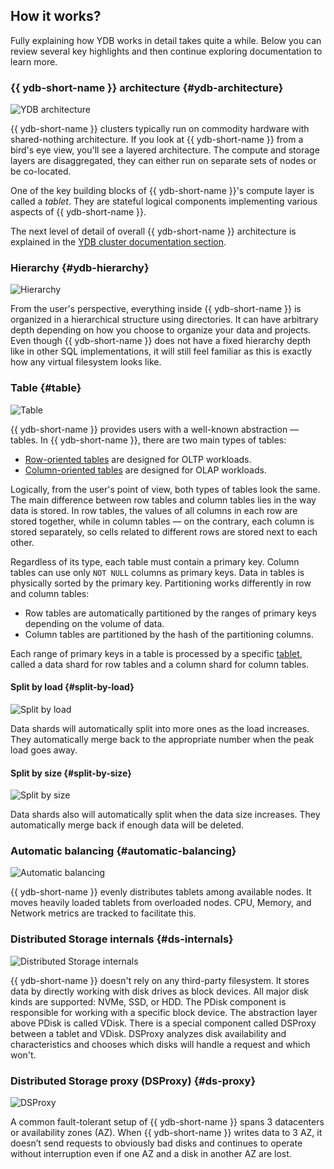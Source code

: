 ## How it works?

Fully explaining how YDB works in detail takes quite a while. Below you can review several key highlights and then continue exploring documentation to learn more.

### {{ ydb-short-name }} architecture {#ydb-architecture}

![YDB architecture](https://storage.yandexcloud.net/ydb-www-prod-site-assets/howitworks/grps.png)

{{ ydb-short-name }} clusters typically run on commodity hardware with shared-nothing architecture. If you look at {{ ydb-short-name }} from a bird's eye view, you'll see a layered architecture. The compute and storage layers are disaggregated, they can either run on separate sets of nodes or be co-located.

One of the key building blocks of {{ ydb-short-name }}'s compute layer is called a *tablet*. They are stateful logical components implementing various aspects of {{ ydb-short-name }}.

The next level of detail of overall {{ ydb-short-name }} architecture is explained in the [YDB cluster documentation section](../../cluster/index.md).

### Hierarchy {#ydb-hierarchy}

![Hierarchy](https://storage.yandexcloud.net/ydb-www-prod-site-assets/howitworks/organization.png)

From the user's perspective, everything inside {{ ydb-short-name }} is organized in a hierarchical structure using directories. It can have arbitrary depth depending on how you choose to organize your data and projects. Even though {{ ydb-short-name }} does not have a fixed hierarchy depth like in other SQL implementations, it will still feel familiar as this is exactly how any virtual filesystem looks like.

### Table {#table}

![Table](https://storage.yandexcloud.net/ydb-www-prod-site-assets/howitworks/table.png)

{{ ydb-short-name }} provides users with a well-known abstraction — tables. In {{ ydb-short-name }}, there are two main types of tables:

* [Row-oriented tables](../../datamodel/table.md#row-tables) are designed for OLTP workloads.
* [Column-oriented tables](../../datamodel/table.md#column-tables) are designed for OLAP workloads.

Logically, from the user's point of view, both types of tables look the same. The main difference between row tables and column tables lies in the way data is stored. In row tables, the values of all columns in each row are stored together, while in column tables — on the contrary, each column is stored separately, so cells related to different rows are stored next to each other.

Regardless of its type, each table must contain a primary key. Column tables can use only  `NOT NULL` columns as primary keys. Data in tables is physically sorted by the primary key. Partitioning works differently in row and column tables:
* Row tables are automatically partitioned by the ranges of primary keys depending on the volume of data.
* Column tables are partitioned by the hash of the partitioning columns.

Each range of primary keys in a table is processed by a specific [tablet](../../cluster/common_scheme_ydb.md#tablets), called a data shard for row tables and a column shard for column tables.

#### Split by load {#split-by-load}

![Split by load](https://storage.yandexcloud.net/ydb-www-prod-site-assets/howitworks/nagruz%201.5.png)

Data shards will automatically split into more ones as the load increases. They automatically merge back to the appropriate number when the peak load goes away.

#### Split by size {#split-by-size}

![Split by size](https://storage.yandexcloud.net/ydb-www-prod-site-assets/howitworks/size%201.5%20(1).png)

Data shards also will automatically split when the data size increases. They automatically merge back if enough data will be deleted.

### Automatic balancing {#automatic-balancing}

![Automatic balancing](https://storage.yandexcloud.net/ydb-www-prod-site-assets/howitworks/pills%201.5.png)

{{ ydb-short-name }} evenly distributes tablets among available nodes. It moves heavily loaded tablets from overloaded nodes. CPU, Memory, and Network metrics are tracked to facilitate this.

### Distributed Storage internals {#ds-internals}

![Distributed Storage internals](https://storage.yandexcloud.net/ydb-www-prod-site-assets/howitworks/distributed.png)

{{ ydb-short-name }} doesn't rely on any third-party filesystem. It stores data by directly working with disk drives as block devices. All major disk kinds are supported: NVMe, SSD, or HDD. The PDisk component is responsible for working with a specific block device. The abstraction layer above PDisk is called VDisk. There is a special component called DSProxy between a tablet and VDisk. DSProxy analyzes disk availability and characteristics and chooses which disks will handle a request and which won't.

### Distributed Storage proxy (DSProxy) {#ds-proxy}

![DSProxy](https://storage.yandexcloud.net/ydb-www-prod-site-assets/howitworks/proxy%202.png)

A common fault-tolerant setup of {{ ydb-short-name }} spans 3 datacenters or availability zones (AZ). When {{ ydb-short-name }} writes data to 3 AZ, it doesn’t send requests to obviously bad disks and continues to operate without interruption even if one AZ and a disk in another AZ are lost.